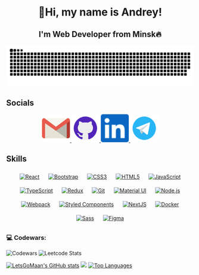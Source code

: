 <h1 align="center" >👋Hi, my name is Andrey!</h1>

<h2 align="center">I'm Web Developer from Minsk🔥</h2>

<div align="center">
    <img src="assets/snake.svg" alt="snake" />
</div>

<h2>Socials</h2>
<div align="center">
<a href="mailto:ilikeseik@gmail.com" target="_blank">
<img width="75" src="assets/gmail.svg" alt="gmail" />
</a>
<a href="https://github.com/LetsGoMaan" target="_blank">
<img width="75" src="assets/github.svg" alt="github" />
</a>
<a href="https://linkedin.com/in/letsgoman" target="_blank">
<img width="75" src="assets/linkedin.svg" alt="linkedin" />
</a>
<a href="https://t.me/LetsGoMan" target="_blank">
<img width="75" src="assets/telegram.svg" alt="telegram" />
</a>
</div>

<h2>Skills</h2> 
<div align="center">  
<a href="https://reactjs.org/" target="_blank"><img style="margin: 10px" src="https://profilinator.rishav.dev/skills-assets/react-original-wordmark.svg" alt="React" height="75" /></a>  
<a href="https://getbootstrap.com/docs/3.4/javascript/" target="_blank"><img style="margin: 10px" src="https://profilinator.rishav.dev/skills-assets/bootstrap-plain.svg" alt="Bootstrap" height="75" /></a>  
<a href="https://www.w3schools.com/css/" target="_blank"><img style="margin: 10px" src="https://profilinator.rishav.dev/skills-assets/css3-original-wordmark.svg" alt="CSS3" height="75" /></a>  
<a href="https://en.wikipedia.org/wiki/HTML5" target="_blank"><img style="margin: 10px" src="https://profilinator.rishav.dev/skills-assets/html5-original-wordmark.svg" alt="HTML5" height="75" /></a>  
<a href="https://www.javascript.com/" target="_blank"><img style="margin: 10px" src="https://profilinator.rishav.dev/skills-assets/javascript-original.svg" alt="JavaScript" height="75" /></a>  
<a href="https://www.typescriptlang.org/" target="_blank"><img style="margin: 10px" src="https://profilinator.rishav.dev/skills-assets/typescript-original.svg" alt="TypeScript" height="75" /></a>  
<a href="https://redux.js.org/" target="_blank"><img style="margin: 10px" src="https://profilinator.rishav.dev/skills-assets/redux-original.svg" alt="Redux" height="75" /></a>  
<a href="https://github.com/" target="_blank"><img style="margin: 10px" src="https://profilinator.rishav.dev/skills-assets/git-scm-icon.svg" alt="Git" height="75" /></a>  
<a href="https://mui.com/" target="_blank"><img style="margin: 10px" src="https://profilinator.rishav.dev/skills-assets/mui.png" alt="Material UI" height="75" /></a>  
<a href="https://nodejs.org/" target="_blank"><img style="margin: 10px" src="https://profilinator.rishav.dev/skills-assets/nodejs-original-wordmark.svg" alt="Node.js" height="75" /></a>  
<a href="https://webpack.js.org/" target="_blank"><img style="margin: 10px" src="https://profilinator.rishav.dev/skills-assets/webpack-original.svg" alt="Webpack" height="75" /></a>  
<a href="https://styled-components.com/" target="_blank"><img style="margin: 10px" src="https://profilinator.rishav.dev/skills-assets/styled-components.png" alt="Styled Components" height="75" /></a>  
<a href="https://nextjs.org/" target="_blank"><img style="margin: 10px" src="https://profilinator.rishav.dev/skills-assets/nextjs.png" alt="NextJS" height="75" /></a>  
<a href="https://www.docker.com/" target="_blank"><img style="margin: 10px" src="https://profilinator.rishav.dev/skills-assets/docker-original-wordmark.svg" alt="Docker" height="75" /></a>  
<a href="https://sass-lang.com/" target="_blank"><img style="margin: 10px" src="https://profilinator.rishav.dev/skills-assets/sass-original.svg" alt="Sass" height="75" /></a>  
<a href="https://www.figma.com/" target="_blank"><img style="margin: 10px" src="https://profilinator.rishav.dev/skills-assets/figma-icon.svg" alt="Figma" height="75" /></a>  
</div>


### 💻 Codewars:
![Codewars](https://github.r2v.ch/codewars?user=LetsGoMaan&name=true)
![Leetcode Stats](https://leetcard.jacoblin.cool/LetsGoMaan?theme=dark)

<div>
<a href="http://www.github.com/LetsGoMaan"><img src="https://github-readme-stats.vercel.app/api?username=LetsGoMaan&show_icons=true&hide=issues,contribs&count_private=true&title_color=ffffff&text_color=ffffff&icon_color=ffffff&bg_color=000000&hide_border=true&show_icons=true" alt="LetsGoMaan's GitHub stats" /></a>
<a href="http://www.github.com/LetsGoMaan"><img src="https://github-readme-streak-stats.herokuapp.com/?user=LetsGoMaan&stroke=ffffff&background=000000&ring=ffffff&fire=ffffff&currStreakNum=ffffff&currStreakLabel=ffffff&sideNums=ffffff&sideLabels=ffffff&dates=ffffff&hide_border=true" /></a>
<a href="https://github.com/LetsGoMaan" align="left"><img src="https://github-readme-stats.vercel.app/api/top-langs/?username=LetsGoMaan&langs_count=10&title_color=ffffff&text_color=ffffff&icon_color=ffffff&bg_color=000000&hide_border=true&locale=en&custom_title=Top%20%Languages" alt="Top Languages" /></a>
</div>





